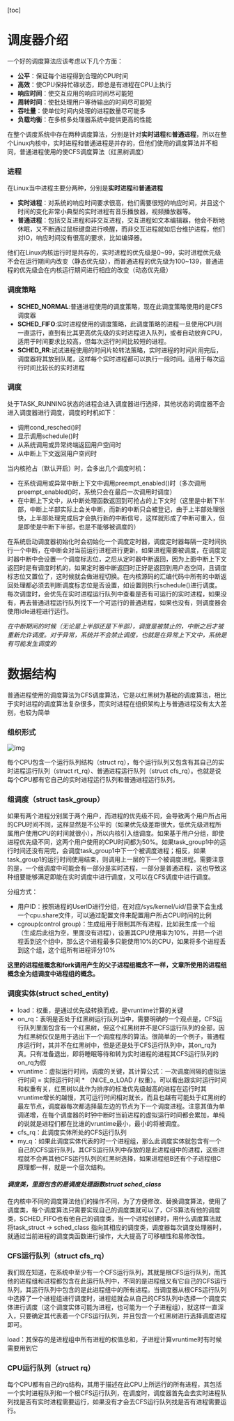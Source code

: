 [toc]

# 调度器介绍

一个好的调度算法应该考虑以下几个方面：

- **公平**：保证每个进程得到合理的CPU时间
- **高效**：使CPU保持忙碌状态，即总是有进程在CPU上执行
- **响应时间**：使交互应用的响应时间尽可能短
- **周转时间**：使批处理用户等待输出的时间尽可能短
- **吞吐量**：使单位时间内处理的进程数量尽可能多
- **负载均衡**：在多核多处理器系统中提供更高的性能

在整个调度系统中存在两种调度算法，分别是针对**实时进程**和**普通进程**，所以在整个Linux内核中，实时进程和普通进程是并存的，但他们使用的调度算法并不相同，普通进程使用的使CFS调度算法（红黑树调度）

### 进程

在Linux当中进程主要分两种，分别是**实时进程**和**普通进程**

- **实时进程**：对系统的响应时间要求很高，他们需要很短的响应时间，并且这个时间的变化非常小典型的实时进程有音乐播放器，视频播放器等。
- **普通进程**：包括交互进程和非交互进程，交互进程如文本编辑器，他会不断地休眠，又不断通过鼠标键盘进行唤醒，而非交互进程就如后台维护进程，他们对IO，响应时间没有很高的要求，比如编译器。

他们在Linux内核运行时是共存的，实时进程的优先级是0~99，实时进程优先级不会在运行期间内改变（静态优先级），而普通进程的优先级为100~139，普通进程的优先级会在内核运行期间进行相应的改变（动态优先级）

### 调度策略

- **SCHED_NORMAL**:普通进程使用的调度策略，现在此调度策略使用的是CFS调度器
- **SCHED_FIFO**:实时进程使用的调度策略，此调度策略的进程一旦使用CPU则一直运行，直到有比其更高优先级的实时进程进入队列，或者自动放弃CPU，适用于时间要求比较高，但每次运行时间比较短的进程。
- **SCHED_RR**:试试进程使用的时间片轮转法策略，实时进程的时间片用完后，调度器将其放到队尾，这样每个实时进程都可以执行一段时间。适用于每次运行时间比较长的实时进程

### 调度

处于TASK_RUNNING状态的进程会进入调度器进行选择，其他状态的调度器不会进入调度器进行调度，调度的时机如下：

- 调用cond_resched()时
- 显示调用schedule()时
- 从系统调用或异常终端返回用户空间时
- 从中断上下文返回用户空间时

当内核抢占（默认开启）时，会多出几个调度时机：

- 在系统调用或异常中断上下文中调用preempt_enabled()时（多次调用preempt_enabled()时，系统只会在最后一次调用时调度）
- 在中断上下文中，从中断处理函数返回到可抢占的上下文时（这里是中断下半部，中断上半部实际上会关中断，而新的中断只会被登记，由于上半部处理很快，上半部处理完成后才会执行新的中断信号，这样就形成了中断可重入，但是即使是中断下半部，也是不能够被调度的）

在系统启动调度器初始化时会初始化一个调度定时器，调度定时器每隔一定时间执行一个中断，在中断会对当前运行进程进行更新，如果进程需要被调度，在调度定时器中断中会设置一个调度标志位，之后从定时器中断返回，因为上面中断上下文返回时是有调度时机的，如果定时器中断返回时正好是返回到用户态空间，且调度标志位又置位了，这时候就会做进程切换。在内核源码的汇编代码中所有的中断返回处理都必须去判断调度标志位是否设置，如设置则执行schedule()进行调度。每次调度时，会优先在实时进程运行队列中查看是否有可运行的实时进程，如果没有，再去普通进程运行队列找下一个可运行的普通进程，如果也没有，则调度器会使用idle进程进行运行。

*在中断期间的时候（无论是上半部还是下半部），调度是被禁止的，中断之后才被重新允许调度。对于异常，系统并不会禁止调度，也就是在异常上下文中，系统是有可能发生调度的*

# 数据结构

普通进程使用的调度算法为CFS调度算法，它是以红黑树为基础的调度算法，相比于实时进程的调度算法复杂很多，而实时进程在组织架构上与普通进程没有太大差别，也较为简单

### 组织形式

![img](https://images0.cnblogs.com/blog/687284/201502/271225378468733.jpg)

每个CPU包含一个运行队列结构（struct rq），每个运行队列又包含有其自己的实时进程运行队列（struct rt_rq）、普通进程运行队列（struct cfs_rq）。也就是说每个CPU都有它自己的实时进程运行队列和普通进程运行队列。

### 组调度（struct task_group）

如果有两个进程分别属于两个用户，而进程的优先级不同，会导致两个用户所占用的CPU时间不同，这样显然是不公平的（如果优先级差距很大，低优先级进程所属用户使用CPU的时间就很小），所以内核引入组调度。如果基于用户分组，即使进程优先级不同，这两个用户使用的CPU时间都为50%。如果task_group1中的运行时间还没有用完，会调度task_group1中下一个被调度进程；相反，如果task_group1的运行时间使用结束，则调用上一层的下一个被调度进程。需要注意的是，一个组调度中可能会有一部分是实时进程，一部分是普通进程，这也导致这种组要能够满足即能在实时调度中进行调度，又可以在CFS调度中进行调度。

分组方式：

- 用户ID：按照进程的UserID进行分组，在对应/sys/kernel/uid/目录下会生成一个cpu.share文件，可以通过配置文件来配置用户所占CPU时间的比例
- cgroup(control group)：生成组用于限制其所有进程，比如我生成一个组（生成后此组为空，里面没有进程），设置其CPU使用率为10%，并把一个进程丢到这个组中，那么这个进程最多只能使用10%的CPU，如果将多个进程丢到这个组，这个组所有进程评分10%

**这里的进程组概念和fork调用产生的父子进程组概念不一样，文章所使用的进程组概念全为组调度中进程组的概念。**

### 调度实体(struct sched_entity)

- load：权重，是通过优先级转换而成，是vruntime计算的关键
- on_rq：表明是否处于红黑树运行队列当中，需要明确的一个观点是，CFS运行队列里面包含有一个红黑树，但这个红黑树并不是CFS运行队列的全部，因为红黑树仅仅是用于选出下一个调度程序的算法。很简单的一个例子，普通程序运行时，其并不在红黑树中，但是还是处于CFS运行队列中，其on_rq为真。只有准备退出，即将睡眠等待和转为实时进程的进程其CFS运行队列的on_rq为假
- vruntime：虚拟运行时间，调度的关键，其计算公式：一次调度间隔的虚拟运行时间 = 实际运行时间 * （NICE_o_LOAD / 权重）。可以看出跟实时运行时间和权重有关，红黑树以此作为排序的标准优先级越高的进程在运行时其vruntime增长的越慢，其可运行时间相对就长，而且也越有可能处于红黑树的最左节点，调度器每次都选择最左边的节点为下一个调度进程。注意其值为单调递增，在每个调度器的时钟中断时当前进程的虚拟运行时间都会累加，单纯的说就是进程们都在比谁的vruntime最小，最小的将被调度。
- cfs_rq：此调度实体所处的CFS运行队列
- my_q：如果此调度实体代表的时一个进程组，那么此调度实体就包含有一个自己的CFS运行队列，其CFS运行队列中存放的是此进程组中的进程，这些进程就不会再其他CFS运行队列的红黑树选择，如果进程组B还有个子进程组C原理都一样，就是一个层次结构。

#### *调度类，里面包含的是调度处理函数struct sched_class*

在内核中不同的调度算法他们的操作不同，为了方便修改、替换调度算法，使用了调度类，每个调度算法只需要实现自己的调度类就可以了，CFS算法有他的调度类，SCHED_FIFO也有他自己的调度类，当一个进程创建时，用什么调度算法就将task_struct -> sched_class 指向其相应的调度类，调度器每次调度处理器时，就通过当前进程的调度类函数进行操作，大大提高了可移植性和易修改性。

### CFS运行队列（struct cfs_rq）

我们现在知道，在系统中至少有一个CFS运行队列，其就是根CFS运行队列，而其他的进程组和进程都包含在此运行队列中，不同的是进程组又有它自己的CFS运行队列，其运行队列中包含的是此进程组中的所有进程。当调度器从根CFS运行队列中选择了一个进程组进行调度时，进程组就会从自己的CFS队列中选择一个调度实体进行调度（这个调度实体可能为进程，也可能为一个子进程组），就这样一直深入，只要确定其代表着一个CFS运行队列，并且包含一个红黑树进行选择调度进程即可。

load：其保存的是进程组中所有进程的权值总和，子进程计算vruntime时有时候需要用到它

### CPU运行队列（struct rq）

每个CPU都有自己的rq结构，其用于描述在此CPU上所运行的所有进程，其包括一个实时进程队列和一个根CFS运行队列，在调度时，调度器首先会去实时进程队列找是否有实时进程需要运行，如果没有才会去CFS运行队列找是否有进程需要运行。